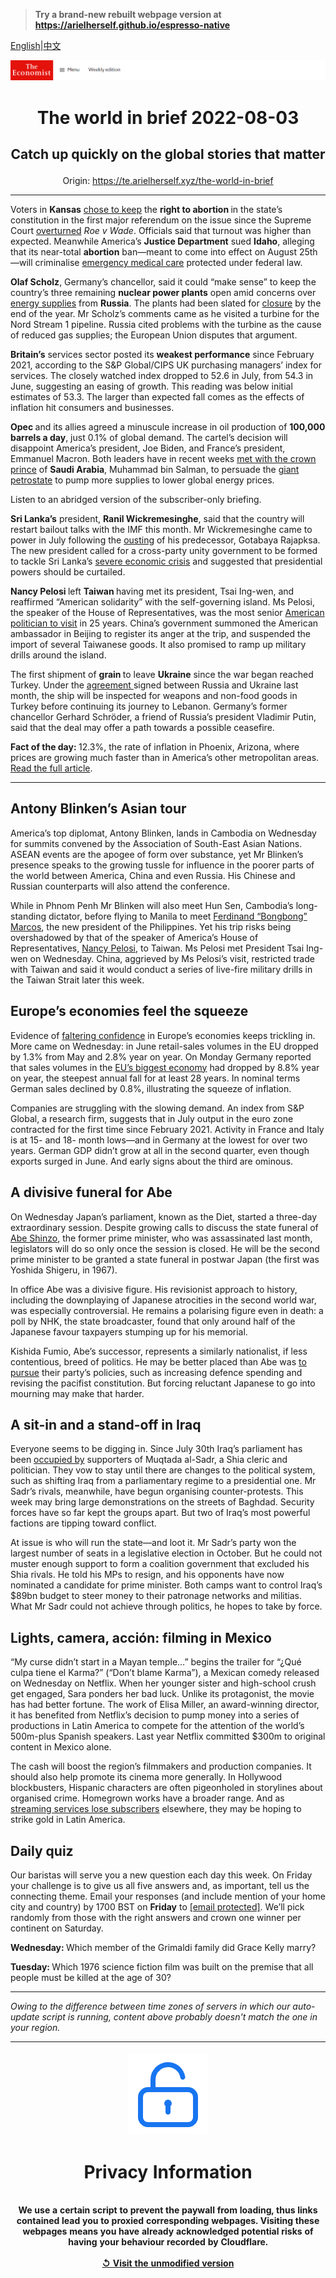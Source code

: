 > **Try a brand-new rebuilt webpage version at https://arielherself.github.io/espresso-native**

[English](https://github.com/arielherself/espresso/blob/main/README.md)|[中文](https://github-com.translate.goog/arielherself/espresso/blob/main/README.md?_x_tr_sl=en&_x_tr_tl=zh-CN&_x_tr_hl=zh-CN&_x_tr_pto=wapp)



![The Economist](menubar.png)

# <p align="center">The world in brief 2022-08-03</p>

## <p align="center">Catch up quickly on the global stories that matter</p>

<p align="center">Origin: <a href="https://te.arielherself.xyz/the-world-in-brief">https://te.arielherself.xyz/the-world-in-brief</a><hr>

Voters in <strong>Kansas</strong> [chose to keep](https://te.arielherself.xyz/united-states/2022/08/03/kansans-vote-to-keep-the-right-to-abortion) the <strong>right to abortion </strong>in the state’s constitution in the first major referendum on the issue since the Supreme Court [overturned](https://te.arielherself.xyz/leaders/2022/06/24/the-supreme-courts-rejection-of-roe-will-hurt-the-poorest-most) <em>Roe v Wade</em>. Officials said that turnout was higher than expected. Meanwhile America’s <strong>Justice Department</strong> sued <strong>Idaho</strong>, alleging that its near-total <strong>abortion</strong> ban—meant to come into effect on August 25th—will criminalise [emergency medical care](https://te.arielherself.xyz/united-states/2022/07/19/americas-already-dreadful-maternal-mortality-rate-looks-set-to-rise) protected under federal law.

<strong>Olaf Scholz</strong>, Germany’s chancellor, said it could “make sense” to keep the country’s three remaining <strong>nuclear power plants</strong> open amid concerns over [energy supplies](https://te.arielherself.xyz/europe/2022/07/11/europe-is-preparing-for-russian-gas-to-be-cut-off-this-winter) from <strong>Russia</strong>. The plants had been slated for [closure](https://te.arielherself.xyz/graphic-detail/2021/08/15/can-europe-go-green-without-nuclear-power) by the end of the year. Mr Scholz’s comments came as he visited a turbine for the Nord Stream 1 pipeline. Russia cited problems with the turbine as the cause of reduced gas supplies; the European Union disputes that argument.

<strong>Britain’s</strong> services sector posted its <strong>weakest performance</strong> since February 2021, according to the S&amp;P Global/CIPS UK purchasing managers’ index for services. The closely watched index dropped to 52.6 in July, from 54.3 in June, suggesting an easing of growth. This reading was below initial estimates of 53.3. The larger than expected fall comes as the effects of inflation hit consumers and businesses. 

<strong>Opec </strong>and its allies agreed a minuscule increase in oil production of <strong>100,000 barrels a day</strong>, just 0.1% of global demand. The cartel’s decision will disappoint America’s president, Joe Biden, and France’s president, Emmanuel Macron. Both leaders have in recent weeks [met with the crown prince](https://te.arielherself.xyz/leaders/2022/07/28/how-to-deal-with-despots) of <strong>Saudi Arabia</strong>, Muhammad bin Salman, to persuade the [giant petrostate](https://te.arielherself.xyz/business/why-saudi-aramco-could-be-eclipsed-by-its-qatari-nemesis/21808310) to pump more supplies to lower global energy prices.

Listen to an abridged version of the subscriber-only briefing.

<strong>Sri Lanka’s</strong> president, <strong>Ranil Wickremesinghe</strong>, said that the country will restart bailout talks with the IMF this month. Mr Wickremesinghe came to power in July following the [ousting](https://te.arielherself.xyz/the-economist-explains/2022/07/19/why-is-sri-lanka-in-turmoil) of his predecessor, Gotabaya Rajapksa. The new president called for a cross-party unity government to be formed to tackle Sri Lanka’s [severe economic crisis](https://te.arielherself.xyz/asia/2022/07/28/what-it-will-take-to-fix-sri-lankas-economy) and suggested that presidential powers should be curtailed.

<strong>Nancy Pelosi </strong>left <strong>Taiwan </strong>having met its president, Tsai Ing-wen, and reaffirmed “American solidarity” with the self-governing island. Ms Pelosi, the speaker of the House of Representatives, was the most senior [American politician to visit](https://te.arielherself.xyz/leaders/2022/08/02/nancy-pelosis-trip-to-taiwan-highlights-americas-incoherent-strategy) in 25 years. China’s government summoned the American ambassador in Beijing to register its anger at the trip, and suspended the import of several Taiwanese goods. It also promised to ramp up military drills around the island.

The first shipment of <strong>grain </strong>to leave <strong>Ukraine</strong> since the war began reached Turkey. Under the [agreement ](https://te.arielherself.xyz/europe/2022/08/01/the-first-grain-ship-leaves-odessa-under-a-un-brokered-deal)signed between Russia and Ukraine last month, the ship will be inspected for weapons and non-food goods in Turkey before continuing its journey to Lebanon. Germany’s former chancellor Gerhard Schröder, a friend of Russia’s president Vladimir Putin, said that the deal may offer a path towards a possible ceasefire.

<strong>Fact of the day: </strong>12.3%, the rate of inflation in Phoenix, Arizona, where prices are growing much faster than in America’s other metropolitan areas. [Read the full article](https://te.arielherself.xyz/graphic-detail/2022/08/02/regional-differences-in-american-inflation-hit-a-40-year-high).

----------

## Antony Blinken’s Asian tour

America’s top diplomat, Antony Blinken, lands in Cambodia on Wednesday for summits convened by the Association of South-East Asian Nations. ASEAN events are the apogee of form over substance, yet Mr Blinken’s presence speaks to the growing tussle for influence in the poorer parts of the world between America, China and even Russia. His Chinese and Russian counterparts will also attend the conference. 

While in Phnom Penh Mr Blinken will also meet Hun Sen, Cambodia’s long-standing dictator, before flying to Manila to meet [Ferdinand “Bongbong” Marcos](https://te.arielherself.xyz/asia/2022/06/29/by-electing-another-marcos-filipinos-show-they-have-forgotten-history), the new president of the Philippines. Yet his trip risks being overshadowed by that of the speaker of America’s House of Representatives, [Nancy Pelosi](https://te.arielherself.xyz/leaders/2022/08/02/nancy-pelosis-trip-to-taiwan-highlights-americas-incoherent-strategy), to Taiwan. Ms Pelosi met President Tsai Ing-wen on Wednesday. China, aggrieved by Ms Pelosi’s visit, restricted trade with Taiwan and said it would conduct a series of live-fire military drills in the Taiwan Strait later this week. 

## Europe’s economies feel the squeeze

Evidence of [faltering confidence](https://te.arielherself.xyz/britain/2022/05/14/businesses-in-britain-are-not-as-gloomy-as-consumers-yet) in Europe’s economies keeps trickling in. More came on Wednesday: in June retail-sales volumes in the EU dropped by 1.3% from May and 2.8% year on year. On Monday Germany reported that sales volumes in the [EU’s biggest economy](https://te.arielherself.xyz/finance-and-economics/2022/04/30/how-would-an-energy-embargo-affect-germanys-economy) had dropped by 8.8% year on year, the steepest annual fall for at least 28 years. In nominal terms German sales declined by 0.8%, illustrating the squeeze of inflation.

Companies are struggling with the slowing demand. An index from S&amp;P Global, a research firm, suggests that in July output in the euro zone contracted for the first time since February 2021. Activity in France and Italy is at 15- and 18- month lows—and in Germany at the lowest for over two years. German GDP didn’t grow at all in the second quarter, even though exports surged in June. And early signs about the third are ominous.

## A divisive funeral for Abe

On Wednesday Japan’s parliament, known as the Diet, started a three-day extraordinary session. Despite growing calls to discuss the state funeral of [Abe Shinzo](https://te.arielherself.xyz/asia/2022/07/08/abe-shinzo-the-champion-of-japan), the former prime minister, who was assassinated last month, legislators will do so only once the session is closed. He will be the second prime minister to be granted a state funeral in postwar Japan (the first was Yoshida Shigeru, in 1967).

In office Abe was a divisive figure. His revisionist approach to history, including the downplaying of Japanese atrocities in the second world war, was especially controversial. He remains a polarising figure even in death: a poll by NHK, the state broadcaster, found that only around half of the Japanese favour taxpayers stumping up for his memorial.

Kishida Fumio, Abe’s successor, represents a similarly nationalist, if less contentious, breed of politics. He may be better placed than Abe was [to pursue](https://te.arielherself.xyz/leaders/2022/07/14/japan-should-stay-true-to-abe-shinzos-vision-up-to-a-point) their party’s policies, such as increasing defence spending and revising the pacifist constitution. But forcing reluctant Japanese to go into mourning may make that harder.

## A sit-in and a stand-off in Iraq

Everyone seems to be digging in. Since July 30th Iraq’s parliament has been [occupied by](https://te.arielherself.xyz/middle-east-and-africa/2022/08/01/iraqs-parliamentary-plague) supporters of Muqtada al-Sadr, a Shia cleric and politician. They vow to stay until there are changes to the political system, such as shifting Iraq from a parliamentary regime to a presidential one. Mr Sadr’s rivals, meanwhile, have begun organising counter-protests. This week may bring large demonstrations on the streets of Baghdad. Security forces have so far kept the groups apart. But two of Iraq’s most powerful factions are tipping toward conflict.

At issue is who will run the state—and loot it. Mr Sadr’s party won the largest number of seats in a legislative election in October. But he could not muster enough support to form a coalition government that excluded his Shia rivals. He told his MPs to resign, and his opponents have now nominated a candidate for prime minister. Both camps want to control Iraq’s $89bn budget to steer money to their patronage networks and militias. What Mr Sadr could not achieve through politics, he hopes to take by force.

## Lights, camera, acción: filming in Mexico

“My curse didn’t start in a Mayan temple…” begins the trailer for “¿Qué culpa tiene el Karma?” (“Don’t blame Karma”), a Mexican comedy released on Wednesday on Netflix. When her younger sister and high-school crush get engaged, Sara ponders her bad luck. Unlike its protagonist, the movie has had better fortune. The work of Elisa Miller, an award-winning director, it has benefited from Netflix’s decision to pump money into a series of productions in Latin America to compete for the attention of the world’s 500m-plus Spanish speakers. Last year Netflix committed $300m to original content in Mexico alone.

The cash will boost the region’s filmmakers and production companies. It should also help promote its cinema more generally. In Hollywood blockbusters, Hispanic characters are often pigeonholed in storylines about organised crime. Homegrown works have a broader range. And as [streaming services lose subscribers](https://te.arielherself.xyz/business/netflix-sheds-subscribers-and-170bn-in-market-value/21808847) elsewhere, they may be hoping to strike gold in Latin America.

## Daily quiz

Our baristas will serve you a new question each day this week. On Friday your challenge is to give us all five answers and, as important, tell us the connecting theme. Email your responses (and include mention of your home city and country) by 1700 BST on <strong>Friday</strong> to [<span class="__cf_email__" data-cfemail="3d6c485447784e4d4f584e4e527d585e52535250544e49135e5250">[email&#160;protected]</span>](https://mail.google.com/mail/?view=cm&amp;fs=1&amp;tf=1&amp;to=QuizEspresso@te.arielherself.xyz). We’ll pick randomly from those with the right answers and crown one winner per continent on Saturday.

<strong>Wednesday: </strong>Which member of the Grimaldi family did Grace Kelly marry?

<strong>Tuesday: </strong>Which 1976 science fiction film was built on the premise that all people must be killed at the age of 30?

----------

*Owing to the difference between time zones of servers in which our auto-update script is running, content above probably doesn't match the one in your region.*

|<br><div align="center"><img src="unlock.png" /><h1>Privacy Information</h1></div></br>We use a certain script to prevent the paywall from loading, thus links contained lead you to proxied corresponding webpages. Visiting these webpages means you have already acknowledged potential risks of having your behaviour recorded by Cloudflare.<br><br>[&#x21BA; Visit the unmodified version](README.raw.md)<br><br>|
|-----|
